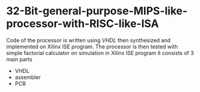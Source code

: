# 32-Bit-general-purpose-MIPS-like-processor-with-RISC-like-ISA

Code of the processor is written using *VHDL* then 
synthesized and implemented on Xilinx ISE program. The processor is then tested with simple factorial calculator on 
simulation in Xilinx ISE program it consists of 3 main parts
- VHDL
- assembler
- PCB
